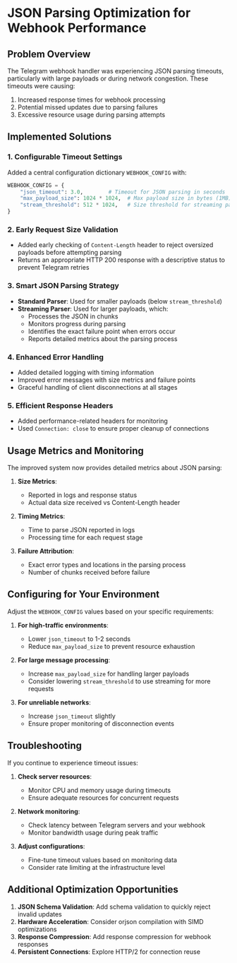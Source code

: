 # JSON Parsing Optimization for Webhook Performance

## Problem Overview

The Telegram webhook handler was experiencing JSON parsing timeouts, particularly with large payloads or during network congestion. These timeouts were causing:

1. Increased response times for webhook processing
2. Potential missed updates due to parsing failures
3. Excessive resource usage during parsing attempts

## Implemented Solutions

### 1. Configurable Timeout Settings

Added a central configuration dictionary `WEBHOOK_CONFIG` with:
```python
WEBHOOK_CONFIG = {
    "json_timeout": 3.0,        # Timeout for JSON parsing in seconds
    "max_payload_size": 1024 * 1024,  # Max payload size in bytes (1MB)
    "stream_threshold": 512 * 1024,   # Size threshold for streaming parsing (512KB)
}
```

### 2. Early Request Size Validation

- Added early checking of `Content-Length` header to reject oversized payloads before attempting parsing
- Returns an appropriate HTTP 200 response with a descriptive status to prevent Telegram retries

### 3. Smart JSON Parsing Strategy

- **Standard Parser**: Used for smaller payloads (below `stream_threshold`)
- **Streaming Parser**: Used for larger payloads, which:
  - Processes the JSON in chunks
  - Monitors progress during parsing
  - Identifies the exact failure point when errors occur
  - Reports detailed metrics about the parsing process

### 4. Enhanced Error Handling

- Added detailed logging with timing information
- Improved error messages with size metrics and failure points
- Graceful handling of client disconnections at all stages

### 5. Efficient Response Headers

- Added performance-related headers for monitoring
- Used `Connection: close` to ensure proper cleanup of connections

## Usage Metrics and Monitoring

The improved system now provides detailed metrics about JSON parsing:

1. **Size Metrics**: 
   - Reported in logs and response status
   - Actual data size received vs Content-Length header

2. **Timing Metrics**:
   - Time to parse JSON reported in logs
   - Processing time for each request stage

3. **Failure Attribution**:
   - Exact error types and locations in the parsing process
   - Number of chunks received before failure

## Configuring for Your Environment

Adjust the `WEBHOOK_CONFIG` values based on your specific requirements:

1. **For high-traffic environments**:
   - Lower `json_timeout` to 1-2 seconds
   - Reduce `max_payload_size` to prevent resource exhaustion

2. **For large message processing**:
   - Increase `max_payload_size` for handling larger payloads
   - Consider lowering `stream_threshold` to use streaming for more requests

3. **For unreliable networks**:
   - Increase `json_timeout` slightly
   - Ensure proper monitoring of disconnection events

## Troubleshooting

If you continue to experience timeout issues:

1. **Check server resources**:
   - Monitor CPU and memory usage during timeouts
   - Ensure adequate resources for concurrent requests

2. **Network monitoring**:
   - Check latency between Telegram servers and your webhook
   - Monitor bandwidth usage during peak traffic

3. **Adjust configurations**:
   - Fine-tune timeout values based on monitoring data
   - Consider rate limiting at the infrastructure level

## Additional Optimization Opportunities

1. **JSON Schema Validation**: Add schema validation to quickly reject invalid updates
2. **Hardware Acceleration**: Consider orjson compilation with SIMD optimizations
3. **Response Compression**: Add response compression for webhook responses
4. **Persistent Connections**: Explore HTTP/2 for connection reuse
